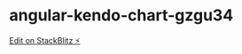# angular-kendo-chart-gzgu34

[Edit on StackBlitz ⚡️](https://stackblitz.com/edit/angular-kendo-chart-events-viewer)
